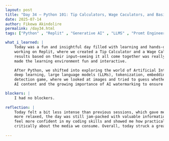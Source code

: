 ```yaml
---
layout: post
title: "Day 34 – Python 101: Tip Calculators, Wage Caculators, and Basics"
date: 2025-07-14
author: Fikewa Akindolire
permalink: /day34.html
tags: ["Python" , "Replit" , "Generative AI" , "LLMS" , "Promt Engineer" , "Deep Learning" , "Machine Learning"]

what_i_learned: |
    Today was a fun and insightful day filled with learning and hands-on activities. We started with Part 3 of our Python 101 series and continued 
    working on Replit, where we created a Tip Calculator and a Wage Calculator. We learned how to write code that asks users questions and calculates 
    results based on their input—seeing it all come together was really rewarding! We also played a round of Kahoot to test our knowledge, which
    made the learning environment fun and interactive.

    After Python, we shifted into exploring the world of Artificial Intelligence, diving into topics like generative AI models, machine learning, 
    deep learning, large language models (LLMs), tokenization, embeddings, and prompt engineering. One of the highlights of the day was an AI 
    detection game, where we looked at images and tried to guess whether they were human-made or AI-generated. This led to a discussion on how to detect
    AI content and the growing importance of AI watermarking to ensure transparency and authenticity.

blockers: |
    I had no blockers. 
  
reflection: |
    Today felt a bit less intense than previous sessions, which gave me more room to process and enjoy what we were learning. Even though it was
    more relaxed, the day was still jam-packed with valuable information. I especially enjoyed working on the Tip and Wage Calculators—it made me 
    feel more confident in my coding skills and showed me how practical Python can be. The AI segment was eye-opening and made me think more
    critically about the media we consume. Overall, today struck a great balance between learning, fun, and creativity.
  
---
```

